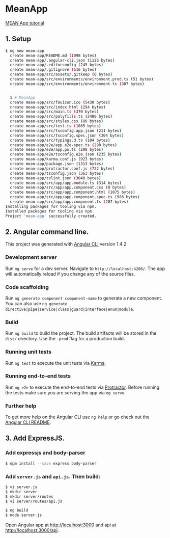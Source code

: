 # MeanApp
[MEAN App tutorial](https://scotch.io/tutorials/mean-app-with-angular-2-and-the-angular-cli)

## 1. Setup
```bash
$ ng new mean-app
  create mean-app/README.md (1098 bytes)
  create mean-app/.angular-cli.json (1126 bytes)
  create mean-app/.editorconfig (245 bytes)
  create mean-app/.gitignore (516 bytes)
  create mean-app/src/assets/.gitkeep (0 bytes)
  create mean-app/src/environments/environment.prod.ts (51 bytes)
  create mean-app/src/environments/environment.ts (387 bytes)


  1 # MeanApp
  create mean-app/src/favicon.ico (5430 bytes)
  create mean-app/src/index.html (294 bytes)
  create mean-app/src/main.ts (370 bytes)
  create mean-app/src/polyfills.ts (2480 bytes)
  create mean-app/src/styles.css (80 bytes)
  create mean-app/src/test.ts (1085 bytes)
  create mean-app/src/tsconfig.app.json (211 bytes)
  create mean-app/src/tsconfig.spec.json (304 bytes)
  create mean-app/src/typings.d.ts (104 bytes)
  create mean-app/e2e/app.e2e-spec.ts (290 bytes)
  create mean-app/e2e/app.po.ts (208 bytes)
  create mean-app/e2e/tsconfig.e2e.json (235 bytes)
  create mean-app/karma.conf.js (923 bytes)
  create mean-app/package.json (1313 bytes)
  create mean-app/protractor.conf.js (722 bytes)
  create mean-app/tsconfig.json (363 bytes)
  create mean-app/tslint.json (3040 bytes)
  create mean-app/src/app/app.module.ts (314 bytes)
  create mean-app/src/app/app.component.css (0 bytes)
  create mean-app/src/app/app.component.html (1075 bytes)
  create mean-app/src/app/app.component.spec.ts (986 bytes)
  create mean-app/src/app/app.component.ts (207 bytes)
Installing packages for tooling via npm.
Installed packages for tooling via npm.
Project 'mean-app' successfully created.
```

## 2. Angular command line.
This project was generated with [Angular CLI](https://github.com/angular/angular-cli) version 1.4.2.

### Development server

Run `ng serve` for a dev server. Navigate to `http://localhost:4200/`. The app will automatically reload if you change any of the source files.

### Code scaffolding

Run `ng generate component component-name` to generate a new component. You can also use `ng generate directive|pipe|service|class|guard|interface|enum|module`.

### Build

Run `ng build` to build the project. The build artifacts will be stored in the `dist/` directory. Use the `-prod` flag for a production build.

### Running unit tests

Run `ng test` to execute the unit tests via [Karma](https://karma-runner.github.io).

### Running end-to-end tests

Run `ng e2e` to execute the end-to-end tests via [Protractor](http://www.protractortest.org/).
Before running the tests make sure you are serving the app via `ng serve`.

### Further help

To get more help on the Angular CLI use `ng help` or go check out the [Angular CLI README](https://github.com/angular/angular-cli/blob/master/README.md).

## 3. Add ExpressJS.

### Add expressjs and body-parser
```bash
$ npm install --save express body-parser
```

### Add `server.js` and `api.js`. Then build:
```bash
$ vi server.js
$ mkdir server
$ mkdir server/routes
$ vi server/routes/api.js

$ ng build
$ node server.js
```
Open Angular app at [http://localhost:3000](http://localhost:3000) and api at [http://localhost:3000/api](http://localhost:3000/api).
